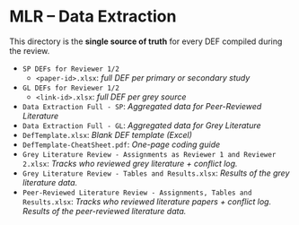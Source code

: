 # MLR – Data Extraction

This directory is the **single source of truth** for every DEF compiled during the review.

- `SP DEFs for Reviewer 1/2`
    - `<paper-id>.xlsx`:   *full DEF per primary or secondary study*
- `GL DEFs for Reviewer 1/2`
    - `<link-id>.xlsx`:    *full DEF per grey source*
- `Data Extraction Full - SP`: *Aggregated data for Peer-Reviewed Literature*
- `Data Extraction Full - GL`: *Aggregated data for Grey Literature*
- `DefTemplate.xlsx`: *Blank DEF template (Excel)*
- `DefTemplate-CheatSheet.pdf`: *One-page coding guide*
- `Grey Literature Review - Assignments as Reviewer 1 and Reviewer 2.xlsx`: *Tracks who reviewed grey literature + conflict log.*
- `Grey Literature Review - Tables and Results.xlsx`: *Results of the grey literature data.*
- `Peer-Reviewed Literature Review - Assignments, Tables and Results.xlsx`: *Tracks who reviewed literature papers + conflict log. Results of the peer-reviewed literature data.*
